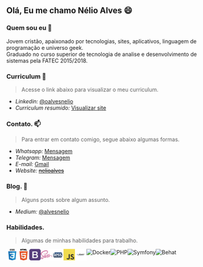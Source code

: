 ## Olá, Eu me chamo Nélio Alves 😄
### Quem sou eu 💬

Jovem cristão, apaixonado por tecnologias, sites, aplicativos, linguagem de programação e universo geek. <br>
Graduado no curso superior de tecnologia de analise e desenvolvimento de sistemas pela FATEC 2015/2018.

### Curriculum 💬

> Acesse o link abaixo para visualizar o meu curriculum.

- *Linkedin:* [@oalvesnelio](https://www.linkedin.com/in/oalvesnelio/)
- *Curriculum resumido:* [Visualizar site](https://alvesnelio.github.io/jekyll-cv/)

### Contato. 📫

> Para entrar em contato comigo, segue abaixo algumas formas.

- *Whatsapp:* [Mensagem](https://api.whatsapp.com/send?phone={{5565999971751}})
- *Telegram:* [Mensagem](https://telegram.me/alvesnelio)
- *E-mail:* [Gmail](mailto:nelio13alves@gmail.com)
- *Website:* ~~[nelioalves](https://www.nelioalves.com.br)~~

### Blog. 💬

> Alguns posts sobre algum assunto.

- *Medium:* [@alvesnelio](medium.com/@oalvesnelio)

### Habilidades.

> Algumas de minhas habilidades para trabalho.

[<img align="left" alt="CSS3" height="30px" src="https://raw.githubusercontent.com/github/explore/80688e429a7d4ef2fca1e82350fe8e3517d3494d/topics/css/css.png" />](https://pt.wikipedia.org/wiki/Cascading_Style_Sheets)

[<img align="left" alt="HTML5" height="30px" src="https://raw.githubusercontent.com/github/explore/80688e429a7d4ef2fca1e82350fe8e3517d3494d/topics/html/html.png" />](https://pt.wikipedia.org/wiki/html)

[<img align="left" alt="Bootstrap" height="30px" src="https://raw.githubusercontent.com/github/explore/80688e429a7d4ef2fca1e82350fe8e3517d3494d/topics/bootstrap/bootstrap.png" />](https://pt.wikipedia.org/wiki/Bootstrap_(framework_front-end))

[<img align="left" alt="Sass" height="30px" src="https://raw.githubusercontent.com/github/explore/80688e429a7d4ef2fca1e82350fe8e3517d3494d/topics/sass/sass.png" />](https://pt.wikipedia.org/wiki/Sass_(linguagem_de_folhas_de_estilos))

[<img align="left" alt="Less" height="30px" src="https://raw.githubusercontent.com/github/explore/80688e429a7d4ef2fca1e82350fe8e3517d3494d/topics/less/less.png" />](https://pt.wikipedia.org/wiki/Less_(linguagem_de_folha_de_estilo))

[<img align="left" alt="Javascript" height="30px" src="https://raw.githubusercontent.com/github/explore/80688e429a7d4ef2fca1e82350fe8e3517d3494d/topics/javascript/javascript.png" />](https://pt.wikipedia.org/wiki/JavaScript)

[<img align="left" alt="JQuery" height="30px" src="https://raw.githubusercontent.com/github/explore/80688e429a7d4ef2fca1e82350fe8e3517d3494d/topics/jquery/jquery.png" />](https://pt.wikipedia.org/wiki/JQuery)

[<img align="left" alt="Docker" height="30px" src="https://upload.wikimedia.org/wikipedia/commons/thumb/4/4e/Docker_%28container_engine%29_logo.svg/250px-Docker_%28container_engine%29_logo.svg.png" />](https://pt.wikipedia.org/wiki/Docker)

[<img align="left" alt="PHP" height="30px" src="https://upload.wikimedia.org/wikipedia/commons/thumb/2/27/PHP-logo.svg/260px-PHP-logo.svg.png" />](https://pt.wikipedia.org/wiki/PHP)

[<img align="left" alt="Symfony" height="30px" src="https://upload.wikimedia.org/wikipedia/commons/thumb/6/60/Symfony2.svg/220px-Symfony2.svg.png" />](https://pt.wikipedia.org/wiki/Symfony)

[<img align="left" alt="Behat" width="60px" src="https://raw.githubusercontent.com/Behat/logo/master/logo.png" />](https://docs.behat.org/)
